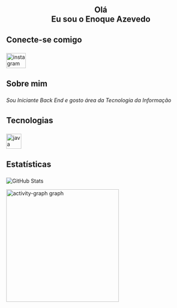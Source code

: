 <h2 align="center">Olá <br> Eu sou o Enoque Azevedo</h2>

###

<h2 align="left">Conecte-se comigo</h2>

###

<div align="left">
  <a href="https://www.instagram.com/enoqueazevedoo/?igsh=YWtocHZsZnFrcWZl" target="_blank">
    <img src="https://raw.githubusercontent.com/maurodesouza/profile-readme-generator/master/src/assets/icons/social/instagram/default.svg" width="52" height="40" alt="instagram logo"  />
  </a>
</div>

###

<h2 align="left">Sobre mim</h2>

###

<h6 align="left">Sou Iniciante Back End e gosto área da Tecnologia da Informação</h6>

###

<h2 align="left">Tecnologias</h2>

###

<div align="left">
  <img src="https://cdn.jsdelivr.net/gh/devicons/devicon/icons/java/java-original.svg" height="40" alt="java logo"  />
</div>

###

<h2 align="left">Estatísticas</h2>

###


![GitHub Stats](https://github-readme-stats.vercel.app/api?username=EnoqueAzevedo&theme=transparent&bg_color=000&border_color=30A3DC&show_icons=true&icon_color=30A3DC&title_color=E94D5F&text_color=FFF)


<div >
  <img src="https://github-readme-activity-graph.vercel.app/graph?username=EnoqueAzevedo&radius=16&theme=react&area=true&order=5" height="300" alt="activity-graph graph"  />
</div>

###
